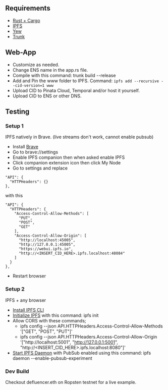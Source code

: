 ## Requirements
- [Rust + Cargo](https://www.rust-lang.org/tools/install)
- [IPFS](https://docs.ipfs.io/install/command-line/#package-managers)
- [Yew](https://yew.rs/docs/en/next/getting-started/project-setup)
- [Trunk](https://yew.rs/docs/en/next/getting-started/project-setup/using-trunk)

## Web-App
- Customize as needed.
- Change ENS name in the app.rs file.
- Compile with this command: trunk build --release
- Add and Pin the www folder to IPFS. Command: ```ipfs add --recursive --cid-version=1 www```
- Upload CID to Pinata Cloud, Temporal and/or host it yourself.
- Upload CID to ENS or other DNS.

## Testing
### Setup 1
IPFS natively in Brave. (live streams don't work, cannot enable pubsub)
- Install [Brave](https://brave.com/)
- Go to brave://settings
- Enable IPFS companion then when asked enable IPFS
- Click companion extension icon then click My Node
- Go to settings and replace
```
"API": {
  "HTTPHeaders": {}
},
```
with this
```
"API": {
  "HTTPHeaders": {
    "Access-Control-Allow-Methods": [
      "PUT",
      "POST",
      "GET"
    ],
    "Access-Control-Allow-Origin": [
      "http://localhost:45005",
      "http://127.0.0.1:45005",
      "https://webui.ipfs.io",
      "http://<INSERT_CID_HERE>.ipfs.localhost:48084"
    ]
  }
},
```
- Restart browser

### Setup 2
IPFS + any browser
- [Install IPFS CLI](https://dist.ipfs.io/#go-ipfs)
- [Initialize IPFS](https://docs.ipfs.io/how-to/command-line-quick-start/#initialize-the-repository) with this command: ipfs init
- Allow CORS with these commands;
    - ipfs config --json API.HTTPHeaders.Access-Control-Allow-Methods '["GET", "POST", "PUT"]'
    - ipfs config --json API.HTTPHeaders.Access-Control-Allow-Origin '["http://localhost:5001", "http://127.0.0.1:5001", "http://<INSERT_CID_HERE>.ipfs.localhost:8080"]'
- [Start IPFS Daemon](https://docs.ipfs.io/reference/cli/#ipfs-daemon) with PubSub enabled using this command: ipfs daemon --enable-pubsub-experiment

### Dev Build
Checkout defluencer.eth on Ropsten testnet for a live example.